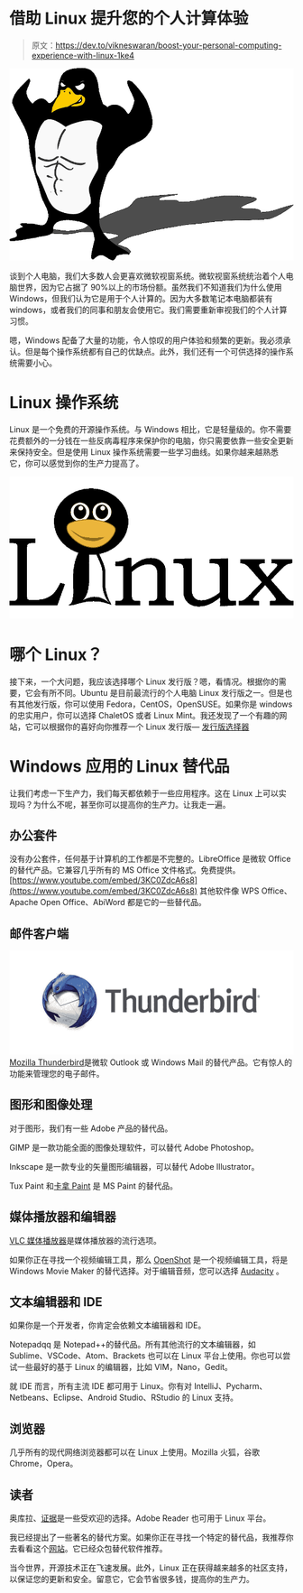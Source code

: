# 借助 Linux 提升您的个人计算体验

> 原文：<https://dev.to/vikneswaran/boost-your-personal-computing-experience-with-linux-1ke4>

[![Linux](img/0876dc5a52f575e3184b5089562fe21f.png)](https://res.cloudinary.com/practicaldev/image/fetch/s--zBwr51wu--/c_limit%2Cf_auto%2Cfl_progressive%2Cq_auto%2Cw_880/https://miro.medium.com/max/1280/1%2AhxIrOHuVp27f0p-kp0WJXg.png)

谈到个人电脑，我们大多数人会更喜欢微软视窗系统。微软视窗系统统治着个人电脑世界，因为它占据了 90%以上的市场份额。虽然我们不知道我们为什么使用 Windows，但我们认为它是用于个人计算的。因为大多数笔记本电脑都装有 windows，或者我们的同事和朋友会使用它。我们需要重新审视我们的个人计算习惯。

嗯，Windows 配备了大量的功能，令人惊叹的用户体验和频繁的更新。我必须承认。但是每个操作系统都有自己的优缺点。此外，我们还有一个可供选择的操作系统需要小心。

# Linux 操作系统

Linux 是一个免费的开源操作系统。与 Windows 相比，它是轻量级的。你不需要花费额外的一分钱在一些反病毒程序来保护你的电脑，你只需要依靠一些安全更新来保持安全。但是使用 Linux 操作系统需要一些学习曲线。如果你越来越熟悉它，你可以感觉到你的生产力提高了。

[![Linux](img/d810e19b56a43d518cbfcb493721aac7.png)](https://res.cloudinary.com/practicaldev/image/fetch/s--XEMu2pN3--/c_limit%2Cf_auto%2Cfl_progressive%2Cq_auto%2Cw_880/https://miro.medium.com/max/1280/1%2AgV7MvD5-Eo4ackzsgNFkHg.png)

# 哪个 Linux？

接下来，一个大问题，我应该选择哪个 Linux 发行版？嗯，看情况。根据你的需要，它会有所不同。Ubuntu 是目前最流行的个人电脑 Linux 发行版之一。但是也有其他发行版，你可以使用 Fedora，CentOS，OpenSUSE。如果你是 windows 的忠实用户，你可以选择 ChaletOS 或者 Linux Mint。我还发现了一个有趣的网站，它可以根据你的喜好向你推荐一个 Linux 发行版— [发行版选择器](https://distrochooser.de/en)

# Windows 应用的 Linux 替代品

让我们考虑一下生产力，我们每天都依赖于一些应用程序。这在 Linux 上可以实现吗？为什么不呢，甚至你可以提高你的生产力。让我走一遍。

## 办公套件

没有办公套件，任何基于计算机的工作都是不完整的。LibreOffice 是微软 Office 的替代产品。它兼容几乎所有的 MS Office 文件格式。免费提供。
[https://www.youtube.com/embed/3KC0ZdcA6s8](https://www.youtube.com/embed/3KC0ZdcA6s8)
其他软件像 WPS Office、Apache Open Office、AbiWord 都是它的一些替代品。

## 邮件客户端

[![Thunderbird](img/9d9afca85e72abac5c034808cabc49c0.png)](https://res.cloudinary.com/practicaldev/image/fetch/s--FgTclEnJ--/c_limit%2Cf_auto%2Cfl_progressive%2Cq_auto%2Cw_880/https://miro.medium.com/max/1024/1%2A3QwieP3Q5Uuz_LT8t6xrhw.jpeg)
[Mozilla Thunderbird](https://www.thunderbird.net/en-US/)是微软 Outlook 或 Windows Mail 的替代产品。它有惊人的功能来管理您的电子邮件。

## 图形和图像处理

对于图形，我们有一些 Adobe 产品的替代品。

GIMP 是一款功能全面的图像处理软件，可以替代 Adobe Photoshop。

Inkscape 是一款专业的矢量图形编辑器，可以替代 Adobe Illustrator。

Tux Paint 和[卡拿 Paint](http://kolourpaint.sourceforge.net/) 是 MS Paint 的替代品。

## 媒体播放器和编辑器

[VLC 媒体播放器](https://www.videolan.org/vlc/)是媒体播放器的流行选项。

如果你正在寻找一个视频编辑工具，那么 [OpenShot](https://www.openshot.org/) 是一个视频编辑工具，将是 Windows Movie Maker 的替代选择。对于编辑音频，您可以选择 [Audacity](https://www.audacityteam.org/) 。

## 文本编辑器和 IDE

如果你是一个开发者，你肯定会依赖文本编辑器和 IDE。

Notepadqq 是 Notepad++的替代品。所有其他流行的文本编辑器，如 Sublime、VSCode、Atom、Brackets 也可以在 Linux 平台上使用。你也可以尝试一些最好的基于 Linux 的编辑器，比如 VIM，Nano，Gedit。

就 IDE 而言，所有主流 IDE 都可用于 Linux。你有对 IntelliJ、Pycharm、Netbeans、Eclipse、Android Studio、RStudio 的 Linux 支持。

## 浏览器

几乎所有的现代网络浏览器都可以在 Linux 上使用。Mozilla 火狐，谷歌 Chrome，Opera。

## 读者

奥库拉、[证据](https://wiki.gnome.org/action/show/Apps/Evince)是一些受欢迎的选择。Adobe Reader 也可用于 Linux 平台。

我已经提出了一些著名的替代方案。如果你正在寻找一个特定的替代品，我推荐你去看看这个[网站](https://alternativeto.net)。它已经众包替代软件推荐。

当今世界，开源技术正在飞速发展。此外，Linux 正在获得越来越多的社区支持，以保证您的更新和安全。留意它，它会节省很多钱，提高你的生产力。